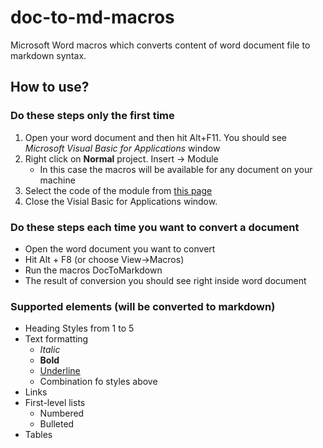 # doc-to-md-macros
Microsoft Word macros which converts content of word document file to markdown syntax.

## How to use?

### Do these steps only the first time
1. Open your word document and then hit Alt+F11.
You should see _Microsoft Visual Basic for Applications_ window
2. Right click on **Normal** project. Insert -> Module
   - In this case the macros will be available for any document on your machine
3. Select the code of the module from [this page](https://github.com/ikuznalex/doc-to-md-macros/edit/master/ConvertDocToMarkdown.vb)
4. Close the Visial Basic for Applications window.

### Do these steps each time you want to convert a document
 - Open the word document you want to convert
 - Hit Alt + F8 (or choose View->Macros)
 - Run the macros DocToMarkdown 
 - The result of conversion you should see right inside word document
 
 ### Supported elements (will be converted to markdown)
  - Heading Styles from 1 to 5
  - Text formatting
    - _Italic_
    - **Bold**
    - <u>Underline</u>
    - Combination fo styles above
  - Links
  - First-level lists
    - Numbered
    - Bulleted
  - Tables 

